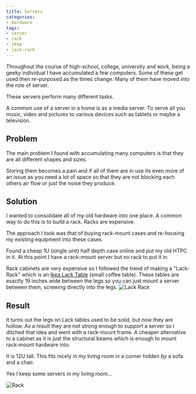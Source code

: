 ```yaml
---
title: Servers
categories:
- Hardware
tags:
- server
- rack
- ikea
- lack-rack
---
```


Throughout the course of high-school, college, university and work, being a geeky individual I have accumulated a few computers.  Some of these get used then re-purposed as the times change.
Many of them have moved into the role of server.

These servers perform many different tasks.

A common use of a server in a home is as a media server.  To serve all you music, video and pictures to various devices such as tablets or maybe a television.

## Problem

The main problem I found with accumulating many computers is that they are all different shapes and sizes.

Storing them becomes a pain and if all of them are in use its even more of an issue as you need a lot of space so that they are not blocking each others air flow or just the noise they produce.

## Solution

I wanted to consolidate all of my old hardware into one place.  A common way to do this is to build a rack.  Racks are expensive.

The approach I took was that of buying rack-mount cases and re-housing my existing equipment into these cases.

Found a cheap 1U (single unit) half depth case online and put my old HTPC in it.  At this point I have a rack-mount server but no rack to put it in.

Rack cabinets are very expensive so I followed the trend of making a "Lack-Rack" which is an [Ikea Lack Table](http://www.ikea.com/gb/en/catalog/products/80193735) (small coffee table).  These tables are exactly 19 inches wide between the legs so you can just mount a server between them, screwing directly into the legs.
![Lack Rack](/images/servers/lack-rack.jpg "Lack Rack")

## Result

It turns out the legs on Lack tables used to be solid, but now they are hollow.  As a result they are not strong enough to support a server so I ditched that idea and went with a rack-mount frame.  A cheaper alternative to a cabinet as it is just the structural beams which is enough to mount rack-mount hardware into.

It is 12U tall.  This fits nicely in my living room in a corner hidden by a sofa and a chair.

Yes I keep some servers in my living room...


![Rack](/images/servers/rack.jpg "Rack")
